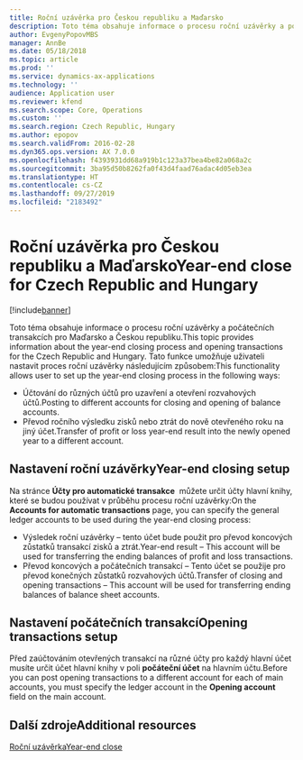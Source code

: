 ```yaml
---
title: Roční uzávěrka pro Českou republiku a Maďarsko
description: Toto téma obsahuje informace o procesu roční uzávěrky a počátečních transakcích pro Maďarsko a Českou republiku.
author: EvgenyPopovMBS
manager: AnnBe
ms.date: 05/18/2018
ms.topic: article
ms.prod: ''
ms.service: dynamics-ax-applications
ms.technology: ''
audience: Application user
ms.reviewer: kfend
ms.search.scope: Core, Operations
ms.custom: ''
ms.search.region: Czech Republic, Hungary
ms.author: epopov
ms.search.validFrom: 2016-02-28
ms.dyn365.ops.version: AX 7.0.0
ms.openlocfilehash: f4393931dd68a919b1c123a37bea4be82a068a2c
ms.sourcegitcommit: 3ba95d50b8262fa0f43d4faad76adac4d05eb3ea
ms.translationtype: HT
ms.contentlocale: cs-CZ
ms.lasthandoff: 09/27/2019
ms.locfileid: "2183492"
---
```

# <a name="year-end-close-for-czech-republic-and-hungary"></a><span data-ttu-id="b57f9-103">Roční uzávěrka pro Českou republiku a Maďarsko</span><span class="sxs-lookup"><span data-stu-id="b57f9-103">Year-end close for Czech Republic and Hungary</span></span>
[!include[banner](../includes/banner.md)]

<span data-ttu-id="b57f9-104">Toto téma obsahuje informace o procesu roční uzávěrky a počátečních transakcích pro Maďarsko a Českou republiku.</span><span class="sxs-lookup"><span data-stu-id="b57f9-104">This topic provides information about the year-end closing process and opening transactions for the Czech Republic and Hungary.</span></span> <span data-ttu-id="b57f9-105">Tato funkce umožňuje uživateli nastavit proces roční uzávěrky následujícím způsobem:</span><span class="sxs-lookup"><span data-stu-id="b57f9-105">This functionality allows user to set up the year-end closing process in the following ways:</span></span>

-    <span data-ttu-id="b57f9-106">Účtování do různých účtů pro uzavření a otevření rozvahových účtů.</span><span class="sxs-lookup"><span data-stu-id="b57f9-106">Posting to different accounts for closing and opening of balance accounts.</span></span>
-    <span data-ttu-id="b57f9-107">Převod ročního výsledku zisků nebo ztrát do nově otevřeného roku na jiný účet.</span><span class="sxs-lookup"><span data-stu-id="b57f9-107">Transfer of profit or loss year-end result into the newly opened year to a different account.</span></span>

## <a name="year-end-closing-setup"></a><span data-ttu-id="b57f9-108">Nastavení roční uzávěrky</span><span class="sxs-lookup"><span data-stu-id="b57f9-108">Year-end closing setup</span></span>
<span data-ttu-id="b57f9-109">Na stránce **Účty pro automatické transakce**  můžete určit účty hlavní knihy, které se budou používat v průběhu procesu roční uzávěrky:</span><span class="sxs-lookup"><span data-stu-id="b57f9-109">On the **Accounts for automatic transactions** page, you can specify the general ledger accounts to be used during the year-end closing process:</span></span>

-   <span data-ttu-id="b57f9-110">Výsledek roční uzávěrky – tento účet bude použit pro převod koncových zůstatků transakcí zisků a ztrát.</span><span class="sxs-lookup"><span data-stu-id="b57f9-110">Year-end result – This account will be used for transferring the ending balances of profit and loss transactions.</span></span>
-   <span data-ttu-id="b57f9-111">Převod koncových a počátečních transakcí – Tento účet se použije pro převod konečných zůstatků rozvahových účtů.</span><span class="sxs-lookup"><span data-stu-id="b57f9-111">Transfer of closing and opening transactions – This account will be used for transferring ending balances of balance sheet accounts.</span></span>

## <a name="opening-transactions-setup"></a><span data-ttu-id="b57f9-112">Nastavení počátečních transakcí</span><span class="sxs-lookup"><span data-stu-id="b57f9-112">Opening transactions setup</span></span>
<span data-ttu-id="b57f9-113">Před zaúčtováním otevřených transakcí na různé účty pro každý hlavní účet musíte určit účet hlavní knihy v poli **počáteční účet** na hlavním účtu.</span><span class="sxs-lookup"><span data-stu-id="b57f9-113">Before you can post opening transactions to a different account for each of main accounts, you must specify the ledger account in the **Opening account** field on the main account.</span></span>

## <a name="additional-resources"></a><span data-ttu-id="b57f9-114">Další zdroje</span><span class="sxs-lookup"><span data-stu-id="b57f9-114">Additional resources</span></span>
[<span data-ttu-id="b57f9-115">Roční uzávěrka</span><span class="sxs-lookup"><span data-stu-id="b57f9-115">Year-end close</span></span>](../general-ledger/year-end-close.md)
